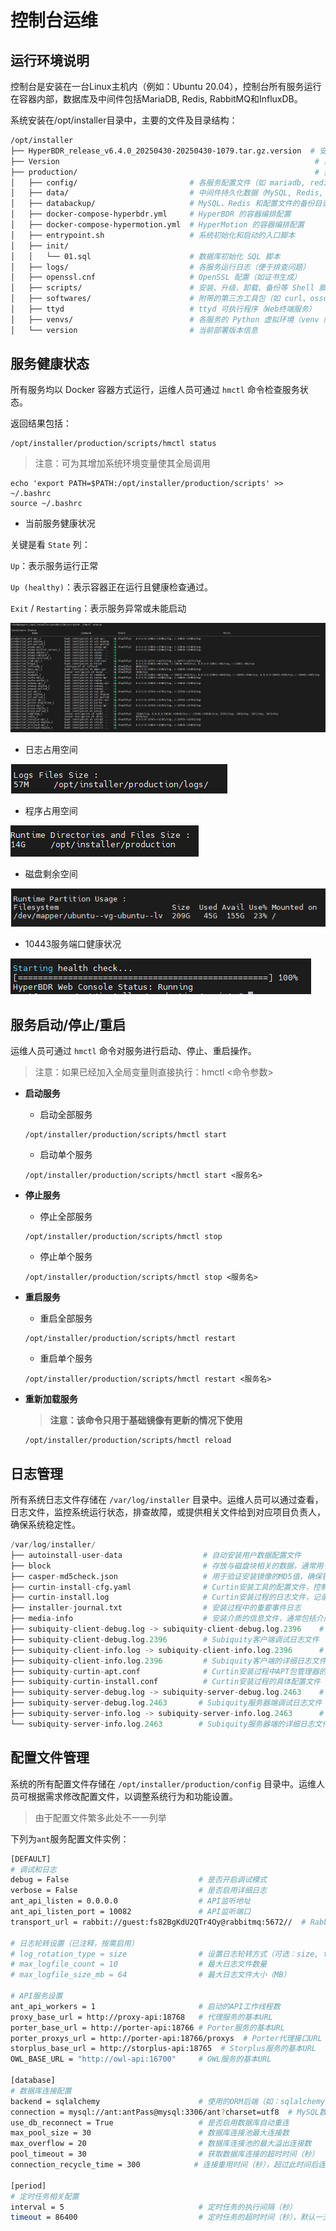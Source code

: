 # **控制台运维**

## **运行环境说明**

控制台是安装在一台Linux主机内（例如：Ubuntu 20.04），控制台所有服务运行在容器内部，数据库及中间件包括MariaDB, Redis, RabbitMQ和InfluxDB。

系统安装在/opt/installer目录中，主要的文件及目录结构：

```bash
/opt/installer
├── HyperBDR_release_v6.4.0_20250430-20250430-1079.tar.gz.version  # 安装包版本信息
├── Version                                                         # 系统整体版本号
├── production/                                                     # 控制台核心运行目录
│   ├── config/                         # 各服务配置文件（如 mariadb, redis, proxy 等）
│   ├── data/                           # 中间件持久化数据（MySQL, Redis, RabbitMQ, InfluxDB）
│   ├── databackup/                     # MySQL、Redis 和配置文件的备份目录
│   ├── docker-compose-hyperbdr.yml     # HyperBDR 的容器编排配置
│   ├── docker-compose-hypermotion.yml  # HyperMotion 的容器编排配置
│   ├── entrypoint.sh                   # 系统初始化和启动的入口脚本
│   ├── init/
│   │   └── 01.sql                      # 数据库初始化 SQL 脚本
│   ├── logs/                           # 各服务运行日志（便于排查问题）
│   ├── openssl.cnf                     # OpenSSL 配置（如证书生成）
│   ├── scripts/                        # 安装、升级、卸载、备份等 Shell 脚本
│   ├── softwares/                      # 附带的第三方工具包（如 curl、ossutil、ttyd）
│   ├── ttyd                            # ttyd 可执行程序（Web终端服务）
│   ├── venvs/                          # 各服务的 Python 虚拟环境（venv 隔离依赖）
│   └── version                         # 当前部署版本信息
```



## **服务健康状态**

所有服务均以 Docker 容器方式运行，运维人员可通过 `hmctl` 命令检查服务状态。

返回结果包括：

```plain&#x20;text
/opt/installer/production/scripts/hmctl status
```

> 注意：可为其增加系统环境变量使其全局调用

```plain&#x20;text
echo 'export PATH=$PATH:/opt/installer/production/scripts' >> ~/.bashrc
source ~/.bashrc
```

* 当前服务健康状况

关键是看 `State` 列：

 `Up`：表示服务运行正常

 `Up (healthy)`：表示容器正在运行且健康检查通过。

 `Exit` / `Restarting`：表示服务异常或未能启动

![](./images/servicecomponentoperationandmaintenance-consoleoperationandmaintenance-1.png)

- 日志占用空间

![](./images/servicecomponentoperationandmaintenance-consoleoperationandmaintenance-2.png)

- 程序占用空间

![](./images/servicecomponentoperationandmaintenance-consoleoperationandmaintenance-3.png)

- 磁盘剩余空间

![](./images/servicecomponentoperationandmaintenance-consoleoperationandmaintenance-4.png)

- 10443服务端口健康状况

![](./images/servicecomponentoperationandmaintenance-consoleoperationandmaintenance-5.png)
## **服务启动/停止/重启**

运维人员可通过 `hmctl` 命令对服务进行启动、停止、重启操作。

> 注意：如果已经加入全局变量则直接执行：hmctl  <命令参数>

* **启动服务**

  * 启动全部服务

  ```plain&#x20;text
  /opt/installer/production/scripts/hmctl start
  ```

  * 启动单个服务

  ```plain&#x20;text
  /opt/installer/production/scripts/hmctl start <服务名>
  ```

* **停止服务**

  * 停止全部服务

  ```plain&#x20;text
  /opt/installer/production/scripts/hmctl stop
  ```

  * 停止单个服务

  ```plain&#x20;text
  /opt/installer/production/scripts/hmctl stop <服务名>
  ```

* **重启服务**

  * 重启全部服务

  ```plain&#x20;text
  /opt/installer/production/scripts/hmctl restart
  ```

  * 重启单个服务

  ```plain&#x20;text
  /opt/installer/production/scripts/hmctl restart <服务名>
  ```

* **重新加载服务**

  > **注意：该命令只用于基础镜像有更新的情况下使用**

  ```plain&#x20;text
  /opt/installer/production/scripts/hmctl reload
  ```

## **日志管理**

所有系统日志文件存储在 `/var/log/installer` 目录中。运维人员可以通过查看，日志文件，监控系统运行状态，排查故障，或提供相关文件给到对应项目负责人，确保系统稳定性。

```python
/var/log/installer/
├── autoinstall-user-data                  # 自动安装用户数据配置文件
├── block                                  # 存放与磁盘块相关的数据，通常用于分区信息
├── casper-md5check.json                   # 用于验证安装镜像的MD5值，确保镜像文件完整性
├── curtin-install-cfg.yaml                # Curtin安装工具的配置文件，控制安装过程
├── curtin-install.log                     # Curtin安装过程的日志文件，记录安装的详细步骤和错误
├── installer-journal.txt                  # 安装过程中的重要事件日志
├── media-info                             # 安装介质的信息文件，通常包括介质类型等
├── subiquity-client-debug.log -> subiquity-client-debug.log.2396    # Subiquity客户端调试日志的符号链接，指向日志文件 .2396
├── subiquity-client-debug.log.2396        # Subiquity客户端调试日志文件
├── subiquity-client-info.log -> subiquity-client-info.log.2396      # Subiquity客户端详细日志的符号链接，指向日志文件 .2396
├── subiquity-client-info.log.2396         # Subiquity客户端的详细日志文件
├── subiquity-curtin-apt.conf              # Curtin安装过程中APT包管理器的配置文件
├── subiquity-curtin-install.conf          # Curtin安装过程的具体配置文件
├── subiquity-server-debug.log -> subiquity-server-debug.log.2463    # Subiquity服务器端调试日志的符号链接，指向日志文件 .2463
├── subiquity-server-debug.log.2463       # Subiquity服务器端调试日志文件
├── subiquity-server-info.log -> subiquity-server-info.log.2463      # Subiquity服务器端详细日志的符号链接，指向日志文件 .2463
└── subiquity-server-info.log.2463        # Subiquity服务器端的详细日志文件
```

## **配置文件管理**

系统的所有配置文件存储在 `/opt/installer/production/config` 目录中。运维人员可根据需求修改配置文件，以调整系统行为和功能设置。

> 由于配置文件繁多此处不一一列举

下列为`ant`服务配置文件实例：

```bash
[DEFAULT]
# 调试和日志
debug = False                             # 是否开启调试模式
verbose = False                           # 是否启用详细日志
ant_api_listen = 0.0.0.0                  # API监听地址
ant_api_listen_port = 10082               # API监听端口
transport_url = rabbit://guest:fs82BgKdU2QTr4Oy@rabbitmq:5672//  # RabbitMQ连接URL

# 日志轮转设置（已注释，按需启用）
# log_rotation_type = size                # 设置日志轮转方式（可选：size, time）
# max_logfile_count = 10                  # 最大日志文件数量
# max_logfile_size_mb = 64                # 最大日志文件大小（MB）

# API服务设置
ant_api_workers = 1                       # 启动的API工作线程数
proxy_base_url = http://proxy-api:18768   # 代理服务的基本URL
porter_base_url = http://porter-api:18766 # Porter服务的基本URL
porter_proxys_url = http://porter-api:18766/proxys  # Porter代理接口URL
storplus_base_url = http://storplus-api:18765  # Storplus服务的基本URL
OWL_BASE_URL = "http://owl-api:16700"     # OWL服务的基本URL

[database]
# 数据库连接配置
backend = sqlalchemy                      # 使用的ORM后端（如：sqlalchemy）
connection = mysql://ant:antPass@mysql:3306/ant?charset=utf8  # MySQL数据库连接字符串
use_db_reconnect = True                   # 是否启用数据库自动重连
max_pool_size = 30                        # 数据库连接池最大连接数
max_overflow = 20                         # 数据库连接池的最大溢出连接数
pool_timeout = 30                         # 获取数据库连接的超时时间（秒）
connection_recycle_time = 300            # 连接重用时间（秒），超过此时间后连接会被关闭并重新创建

[period]
# 定时任务相关配置
interval = 5                              # 定时任务的执行间隔（秒）
timeout = 86400                           # 定时任务的超时时间（秒），默认一天（86400秒）
```